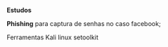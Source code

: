 <strong>Estudos</strong>

<strong>Phishing</strong> para captura de senhas no caso facebook;

Ferramentas
<lo>
Kali linux
setoolkit
</lo>
